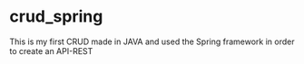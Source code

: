 # crud_spring
This is my first CRUD made in JAVA and used the Spring framework in order to create an API-REST
